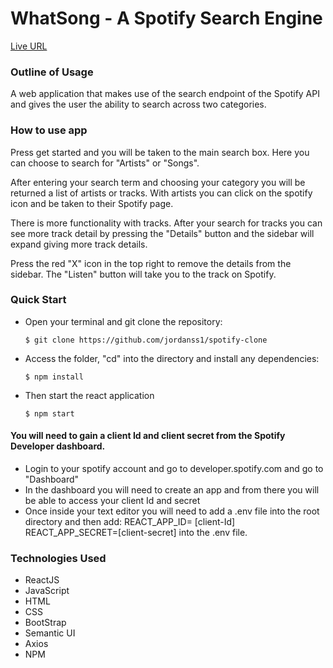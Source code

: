 <h1><b>WhatSong - A Spotify Search Engine</b></h1>

[Live URL](https://whatsong-rust.vercel.app)

<h3><b>Outline of Usage</b></h3>

A web application that makes use of the search endpoint of the Spotify API and gives the user the ability to search across two categories.

<h3><b>How to use app</b></h3>

Press get started and you will be taken to the main search box. Here you can choose to search for "Artists" or "Songs". 

After entering your search term and choosing your category you will be returned a list of artists or tracks. With artists you can click on the spotify icon and be taken to their Spotify page.

There is more functionality with tracks. After your search for tracks you can see more track detail by pressing the "Details" button and the sidebar will expand giving more track details.

Press the red "X" icon in the top right to remove the details from the sidebar. The "Listen" button will take you to the track on Spotify.

<h3><b>Quick Start</b></h3>

<ul>
<li>Open your terminal and git clone the repository:

    $ git clone https://github.com/jordanss1/spotify-clone

</li>

<li> Access the folder, "cd" into the directory and install any dependencies:

    $ npm install

</li>

<li> Then start the react application

    $ npm start

</li>
    
</ul>
    
<h4> <b>You will need to gain a client Id and client secret from the Spotify Developer dashboard. </b> </h4>
 
<ul>

<li> 
     Login to your spotify account and go to developer.spotify.com and go to "Dashboard"

</li>
    

<li> In the dashboard you will need to create an app and from there you will be able to access your client Id and secret

</li>
    

<li> Once inside your text editor you will need to add a .env file into the root directory and then add:
    REACT_APP_ID= [client-Id]
    REACT_APP_SECRET=[client-secret]
    into the .env file.
</li>
    

</ul>

<h3><b>Technologies Used</b></h3>
<ul>
<li>ReactJS</li>
<li>JavaScript</li>
<li>HTML</li>
<li>CSS</li>
<li>BootStrap</li>
<li>Semantic UI</li>
<li>Axios</li>
<li>NPM</li>
</ul>

